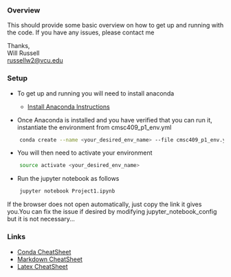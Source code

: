 ### Overview
This should provide some basic overview on how to get up and running with the code. If you have any issues, please contact me

Thanks,<br />
Will Russell<br />
russellw2@vcu.edu


### Setup

- To get up and running you will need to install anaconda
	- [Install Anaconda Instructions ](https://conda.io/docs/user-guide/install/index.html)

- Once Anaconda is installed and you have verified that you can run it, instantiate the environment from cmsc409_p1_env.yml
```bash
	conda create --name <your_desired_env_name> --file cmsc409_p1_env.yml
```

- You will then need to activate your environment
```bash
	source activate <your_desired_env_name>
```
- Run the jupyter notebook as follows
```python
	jupyter notebook Project1.ipynb
```

If the browser does not open automatically, just copy the link it gives you.You can fix the issue if desired by modifying jupyter\_notebook\_config but it is not necessary...

### Links
- [Conda CheatSheet](https://conda.io/docs/_downloads/conda-cheatsheet.pdf)
- [Markdown CheatSheet](https://github.com/adam-p/markdown-here/wiki/Markdown-Cheatsheet)
- [Latex CheatSheet](https://wch.github.io/latexsheet/)

